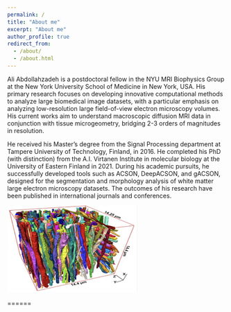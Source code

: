 ```yaml
---
permalink: /
title: "About me"
excerpt: "About me"
author_profile: true
redirect_from: 
  - /about/
  - /about.html
---
```

Ali Abdollahzadeh is a postdoctoral fellow in the NYU MRI Biophysics Group at the New York University School of Medicine in New York, USA. His primary research focuses on developing innovative computational methods to analyze large biomedical image datasets, with a particular emphasis on analyzing low-resolution large field-of-view electron microscopy volumes. His current works aim to understand macroscopic diffusion MRI data in conjunction with tissue microgeometry, bridging 2-3 orders of magnitudes in resolution. 

He received his Master’s degree from the Signal Processing department at Tampere University of Technology, Finland, in 2016. He completed his PhD (with distinction) from the A.I. Virtanen Institute in molecular biology at the University of Eastern Finland in 2021. During his academic pursuits, he successfully developed tools such as ACSON, DeepACSON, and gACSON, designed for the segmentation and morphology analysis of white matter large electron microscopy datasets. The outcomes of his research have been published in international journals and conferences.

<img src="/images/acson_seg.png" alt="Myelinated axons in white matter" width="300" height="200">

======
